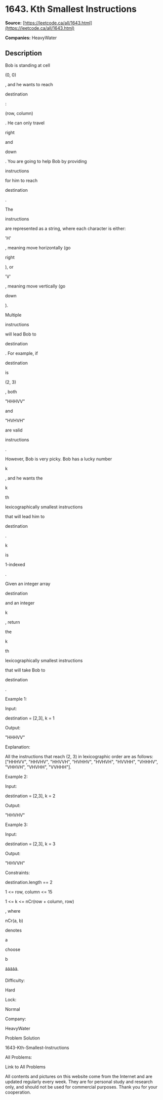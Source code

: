 # 1643. Kth Smallest Instructions

**Source:** [https://leetcode.ca/all/1643.html](https://leetcode.ca/all/1643.html)

**Companies:** HeavyWater

## Description

Bob is standing at cell

(0, 0)

, and he wants to reach

destination

:

(row, column)

. He can only travel

right

and

down

. You are going to help Bob by providing

instructions

for him to reach

destination

.

The

instructions

are represented as a string, where each character
                is either:

'H'

, meaning move horizontally (go

right

), or

'V'

, meaning move vertically (go

down

).

Multiple

instructions

will lead Bob to

destination

. For
                example, if

destination

is

(2, 3)

, both

"HHHVV"

and

"HVHVH"

are valid

instructions

.

However, Bob is very picky. Bob has a lucky number

k

, and he wants the

k

th

lexicographically smallest instructions

that will lead him to

destination

.

k

is

1-indexed

.

Given an integer array

destination

and an integer

k

, return

the

k

th

lexicographically smallest
                    instructions

that will take Bob to

destination

.

Example 1:

Input:

destination = [2,3], k = 1

Output:

"HHHVV"

Explanation:

All the instructions that reach (2, 3) in lexicographic order are as follows:
["HHHVV", "HHVHV", "HHVVH", "HVHHV", "HVHVH", "HVVHH", "VHHHV", "VHHVH", "VHVHH", "VVHHH"].

Example 2:

Input:

destination = [2,3], k = 2

Output:

"HHVHV"

Example 3:

Input:

destination = [2,3], k = 3

Output:

"HHVVH"

Constraints:

destination.length == 2

1 <= row, column <= 15

1 <= k <= nCr(row + column, row)

, where

nCr(a,
                    b)

denotes

a

choose

b

âââââ.

Difficulty:

Hard

Lock:

Normal

Company:

HeavyWater

Problem Solution

1643-Kth-Smallest-Instructions

All Problems:

Link to All Problems

All contents and pictures on this website come from the Internet and are updated regularly every week. They are for personal study and research only, and should not be used for commercial purposes. Thank you for your cooperation.

